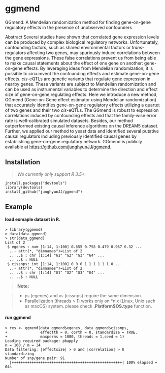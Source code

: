# ggmend
GGmend: A Mendelian randomization method for finding gene-on-gene regulatory effects in the presence of unobserved confounders


Abstract
Several studies have shown that correlated gene expression levels can be produced by complex biological regulatory networks. Unfortunately, confounding factors, such as shared environmental factors or *trans*-regulators affecting two genes, may spuriously induce correlations between the gene expressions. These false correlations prevent us from being able to make causal statements about the effect of one gene on another: gene-on-gene effects. By leveraging ideas from Mendelian randomization, it is possible to circumvent the confounding effects and estimate gene-on-gene effects. *cis*-eQTLs are genetic variants that regulate gene expression in nearby genes. These variants are subject to Mendelian randomization and can be used as instrumental variables to determine the direction and effect size of gene-on-gene regulating effects. Here we introduce a new method, GGmend (Gene-on-Gene effect estimator using Mendelian randomization) that accurately identifies gene-on-gene regulatory effects utilizing a quartet of two genes and their two *cis*-eQTLs. The GGmend is robust to expression correlations induced by confounding effects and that the family-wise error rate is well-calibrated simulated datasets. Besides, our method outperformed existing causal inference algorithms on the DREAM5 dataset. Further, we applied our method to yeast data and identified several putative causal regulators including previously identified causal genes by establishing gene-on-gene regulatory network. GGmend is publicly available at https://github.com/junghyunJJ/ggmend.

## Installation
> *We currently only support R 3.5+.*
```
install.packages("devtools")
library(devtools)
install_github("junghyunJJ/ggmend")
```

## Example

#### load exmaple dataset in R.
```
> library(ggmend)
> data(data_ggmend)
> str(data_ggmend)
List of 2
 $ egenes : num [1:14, 1:100] 0.655 0.758 0.479 0.957 0.32 ...
  ..- attr(*, "dimnames")=List of 2
  .. ..$ : chr [1:14] "G1" "G2" "G3" "G4" ...
  .. ..$ : NULL
 $ cissnps: int [1:14, 1:100] 0 0 0 1 1 1 1 1 1 0 ...
  ..- attr(*, "dimnames")=List of 2
  .. ..$ : chr [1:14] "G1" "G2" "G3" "G4" ...
  .. ..$ : NULL
```


> **Note:**

> - *ys* (egenes) and *xs* (cissnps) require the same dimension.
> - Parallelization (threads > 1) works only on *nix (Linux, Unix such as macOS) system. please check **.Platform$OS.type** function.


#### run ggmend
```
> res <- ggmend(data_ggmend$egenes, data_ggmend$cissnps,
+               effectth = 0, corth = 0, standardize = TRUE,
+               maxperms = 1000, threads = 1,seed = 1)
Loading required package: pbapply
n = 100 / m = 14
Data filtering: |effectsize| > 0 and |correlation| > 0
standardizing
Number of snp/gene pair: 91
  |++++++++++++++++++++++++++++++++++++++++++++++++++| 100% elapsed = 04s

```
